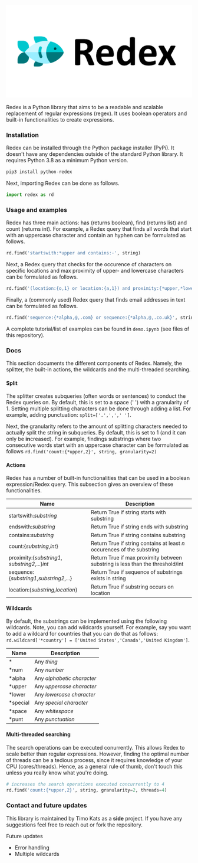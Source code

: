 ![Redex logo](https://github.com/TimoKats/medium_articles/blob/af07ef68b66154dda45badd530592cd28296af98/img/RedexLogo.png)

Redex is a Python library that aims to be a readable and scalable replacement of regular expressions (regex). It uses boolean operators and built-in functionalities to create expressions.

### Installation
Redex can be installed through the Python package installer (PyPi). It doesn't have any dependencies outside of the standard Python library. It requires Python 3.8 as a minimum Python version.

```python
pip3 install python-redex
```

Next, importing Redex can be done as follows.

```python
import redex as rd
```

### Usage and examples
Redex has three main actions: has (returns boolean), find (returns list) and count (returns int). For example, a Redex query that finds all words that start with an uppercase character and contain an hyphen can be formulated as follows.

```python
rd.find('startswith:*upper and contains:-', string)
```

Next, a Redex query that checks for the occurence of characters on specific locations and max proximity of upper- and lowercase characters can be formulated as follows.

```python
rd.find('(location:{o,1} or location:{a,1}) and proximity:{*upper,*lower}3', string)
```

Finally, a (commonly used) Redex query that finds email addresses in text can be formulated as follows. 

```python
rd.find('sequence:{*alpha,@,.com} or sequence:{*alpha,@,.co.uk}', string)
```

A complete tutorial/list of examples can be found in `demo.ipynb` (see files of this repository). 

### Docs
This section documents the different components of Redex. Namely, the splitter, the built-in actions, the wildcards and the multi-threaded searching.

#### Split
The splitter creates subqueries (often words or sentences) to conduct the Redex queries on. By default, this is set to a space (' ') with a granularity of 1. Setting multiple splitting characters can be done through adding a list. For example, adding punctuation: `split=['.',',',' ']`. 

Next, the granularity refers to the amount of splitting characters needed to actually split the string in subqueries. By default, this is set to 1 (and it can only be **in**creased). For example, findings substrings where two consecutive words start with an uppercase character can be formulated as follows `rd.find('count:{*upper,2}', string, granularity=2)` 

#### Actions
Redex has a number of built-in functionalities that can be used in a boolean expression/Redex query. This subsection gives an overview of these functionalities.

| Name                                            | Description                                                                    |
|-------------------------------------------------|--------------------------------------------------------------------------------|
| startswith:*substring*                          | Return True if string starts with substring                                    |
| endswith:*substring*                            | Return True if string ends with substring                                      |
| contains:*substring*                            | Return True if string contains substring                                       |
| count:{*substring*,*int*}                       | Return True if string contains at least *n* occurences of the substring        |
| proximity:{*substring1*, *substring2*,...}*int* | Return True if max proximity between substring is less than the threshold/int  |
| sequence:{*substring1*,*substring2*,...}        | Return True if sequence of substrings exists in string                         |
| location:{*substring*,*location*}               | Return True if substring occurs on location                                    |


#### Wildcards
By default, the substrings can be implemented using the following wildcards. Note, you can add wildcards yourself. For example, say you want to add a wildcard for countries that you can do that as follows: `rd.wildcard['*country'] = ['United States','Canada','United Kingdom']`.

| Name     | Description                |
|----------|----------------------------|
| *        | Any *thing*                |
| *num     | Any *number*               |
| *alpha   | Any *alphabetic character* |
| *upper   | Any *uppercase character*  |
| *lower   | Any *lowercase character*  |
| *special | Any *special character*    |
| *space   | Any *whitespace*           |
| *punt    | Any *punctuation*          |

#### Multi-threaded searching
The search operations can be executed conurrently. This allows Redex to scale better than regular expressions. However, finding the optimal number of threads can be a tedious process, since it requires knowledge of your CPU (cores/threads). Hence, as a general rule of thumb, don't touch this unless you really know what you're doing.

```python
# increases the search operations executed concurrently to 4
rd.find('count:{*upper,2}', string, granularity=2, threads=4)
```

### Contact and future updates
This library is maintained by Timo Kats as a **side** project. If you have any suggestions feel free to reach out or fork the repository.  

Future updates
- Error handling
- Multiple wildcards

